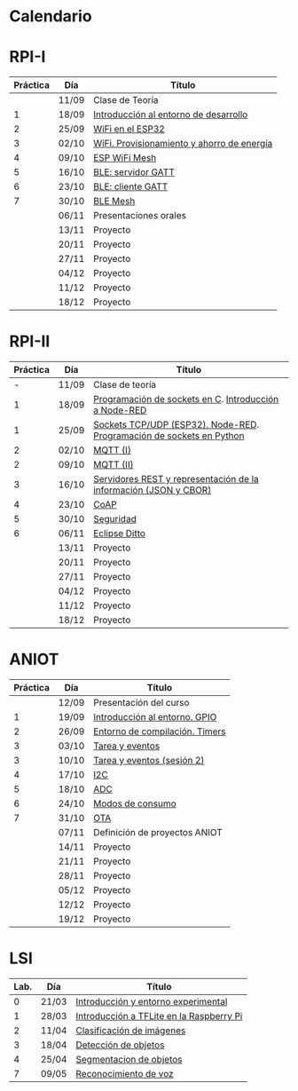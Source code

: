 # Calendario

# RPI-I

| Práctica | Día   | Título                                                          |
|----------|-------|-----------------------------------------------------------------|
|          | 11/09 | Clase de Teoría                                                 |
| 1        | 18/09 | [Introducción al entorno de desarrollo](RPI-I/P1/index.md)      |
| 2        | 25/09 | [WiFi en el ESP32](RPI-I/P2/index.md)                           |
| 3        | 02/10 | [WiFi. Provisionamiento y ahorro de energía](RPI-I/P3/index.md) |
| 4        | 09/10 | [ESP WiFi Mesh](RPI-I/P4/index.md)                              |
| 5        | 16/10 | [BLE: servidor GATT](RPI-I/P5/index.md)                         |
| 6        | 23/10 | [BLE: cliente GATT](RPI-I/P6/index.md)                          |
| 7        | 30/10 | [BLE Mesh](RPI-I/P7/index.md)                                   |
|          | 06/11 | Presentaciones orales                                           |
|          | 13/11 | Proyecto                                                        |
|          | 20/11 | Proyecto                                                        |
|          | 27/11 | Proyecto                                                        |
|          | 04/12 | Proyecto                                                        |
|          | 11/12 | Proyecto                                                        |
|          | 18/12 | Proyecto                                                        |

# RPI-II

| Práctica | Día   | Título                                       |
|----------|-------|----------------------------------------------|
| -        | 11/09 |Clase de teoría                               |
| 1        | 18/09 |[Programación de sockets en C](RPI-II/P1_I/index.md). [Introducción a Node-RED](RPI-II/P1_II/index.md) |
| 1        | 25/09 |[Sockets TCP/UDP (ESP32). Node-RED](RPI-II/P1_III/index.md). [Programación de sockets en Python](RPI-II/P1_IV/index.md) |
| 2        | 02/10 |[MQTT (I)](RPI-II/P6/index.md)                |
| 2        | 09/10 |[MQTT (II)](RPI-II/P6-II/index.md)            |
| 3        | 16/10 |[Servidores REST y representación de la información (JSON y CBOR)](RPI-II/P5/index.md)       |
| 4        | 23/10 |[CoAP](RPI-II/P7/index.md)                    |
| 5        | 30/10 |[Seguridad](RPI-II/P3/index.md)                        |
| 6        | 06/11 |[Eclipse Ditto](RPI-II/P11/index.md)                        |
|          | 13/11 | Proyecto                                                        |
|          | 20/11 | Proyecto                                                        |
|          | 27/11 | Proyecto                                                        |
|          | 04/12 | Proyecto                                                        |
|          | 11/12 | Proyecto                                                        |
|          | 18/12 | Proyecto                                                        |



# ANIOT

| Práctica | Día   | Título                                       |
|----------|-------|-----------------------------------------------------------------|
|          | 12/09 | Presentación del curso                                                 |
| 1        | 19/09 | [Introducción al entorno. GPIO](ANIOT/P1/index.md)     |
| 2        | 26/09 | [Entorno de compilación. Timers](ANIOT/P2/index.md)                           |
| 3        | 03/10 | [Tarea y  eventos](ANIOT/P3/index.md) |
| 3        | 10/10 | [Tarea y  eventos (sesión 2)](ANIOT/P3/index.md)                              |
| 4        | 17/10 | [I2C](ANIOT/P4/index.md)                         |
| 5        | 18/10 | [ADC](ANIOT/P5/index.md)                          |
| 6        | 24/10 | [Modos de consumo](ANIOT/P6/index.md)                          |
| 7        | 31/10 | [OTA](ANIOT/P7/index.md)                                   |
|          | 07/11 | Definición de proyectos ANIOT                                           |
|          | 14/11 | Proyecto                                                        |
|          | 21/11 | Proyecto                                                        |
|          | 28/11 | Proyecto                                                        |
|          | 05/12 | Proyecto                                                        |
|          | 12/12 | Proyecto                                                        |
|          | 19/12 | Proyecto                                                        |

# LSI

| Lab.     | Día | Título                                                   |
|-----------|-----|-------------------------------------------------------|
| 0        |21/03|[Introducción y entorno experimental](LSI/Lab0/index.md)  |
| 1        |28/03|[Introducción a TFLite en la Raspberry Pi](LSI/Lab1/index.md) |
| 2        |11/04|[Clasificación de imágenes](LSI/Lab2/index.md)            |
| 3        |18/04|[Detección de objetos](LSI/Lab3/index.md)                 |
| 4        |25/04|[Segmentacion de objetos](LSI/Lab4/index.md)              |
| 7        |09/05|[Reconocimiento de voz](LSI/Lab5/index.md)                |


